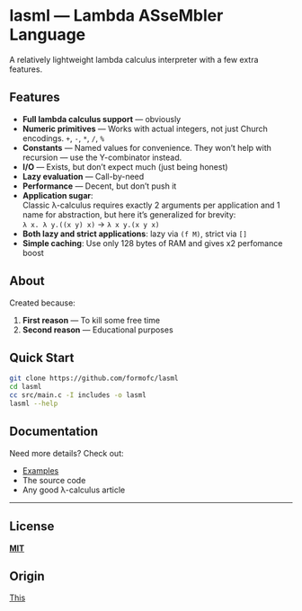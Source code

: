 # **lasml — Lambda ASseMbler Language**

A relatively lightweight lambda calculus interpreter with a few extra features.

## **Features**  
- **Full lambda calculus support** — obviously
- **Numeric primitives** — Works with actual integers, not just Church encodings. `+`, `-`, `*`, `/`, `%`
- **Constants** — Named values for convenience. They won’t help with recursion — use the Y-combinator instead.  
- **I/O** — Exists, but don’t expect much (just being honest)  
- **Lazy evaluation** — Call-by-need  
- **Performance** — Decent, but don’t push it  
- **Application sugar**:  
  Classic λ-calculus requires exactly 2 arguments per application and 1 name for abstraction, but here it’s generalized for brevity:  
  `λ x. λ y.((x y) x)` → `λ x y.(x y x)`
- **Both lazy and strict applications**: lazy via `(f M)`, strict via `[]`
- **Simple caching**: Use only 128 bytes of RAM and gives x2 perfomance boost

## **About**
Created because:
1. **First reason** — To kill some free time
2. **Second reason** — Educational purposes

## **Quick Start**
```bash
git clone https://github.com/formofc/lasml  
cd lasml
cc src/main.c -I includes -o lasml
lasml --help
```

## **Documentation**
Need more details? Check out:
- [Examples](examples/)
- The source code
- Any good λ-calculus article

---  

## **License**  
[**MIT**](LICENSE)

## **Origin**
[This](https://github.com/misterdown/lasm)
